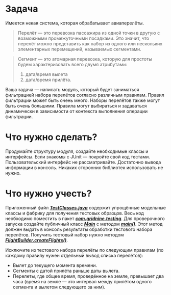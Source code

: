 # Задача #

Имеется некая система, которая обрабатывает авиаперелёты.

> Перелёт — это перевозка пассажира из одной точки в другую с возможными промежуточными посадками. Это значит, что
> перелёт можно представить как набор из одного или нескольких элементарных перемещений, называемых сегментами.

> Сегмент — это атомарная перевозка, которую для простоты будем характеризовать всего двумя атрибутами:
> 1. дата/время вылета
> 2. дата/время прилёта.

Ваша задача — написать модуль, который будет заниматься фильтрацией набора перелётов согласно различным правилам.
Правил фильтрации может быть очень много. Наборы перелётов также могут быть очень большими. Правила могут выбираться
и задаваться динамически в зависимости от контекста выполнения операции фильтрации.

# Что нужно сделать? #

Продумайте структуру модуля, создайте необходимые классы и интерфейсы. Если знакомы с JUnit — покройте свой код тестами.
Пользовательский интерфейс не рассматривайте. Достаточно вывода информации в консоль. Никаких сторонних библиотек
использовать не нужно.

# Что нужно учесть? #

Приложенный файл ***<u>TestClasses.java</u>*** содержит упрощённые модельные классы и фабрику для получения тестовых
образцов.
Весь код необходимо поместить в пакет ***<u>com.gridnine.testing</u>***. Для проверочного запуска создайте публичный
класс ***<u>Main</u>***
c методом ***<u>main()</u>***. Этот метод должен выдать в консоль результаты обработки тестового набора перелётов.
Получить тестовый набор нужно методом ***<u>FlightBuilder.createFlights()</u>***.

Исключите из тестового набора перелёты по следующим правилам (по каждому правилу нужен отдельный вывод списка
перелётов):

+ Вылет до текущего момента времени.
+ Сегменты с датой прилёта раньше даты вылета.
+ Перелеты, где общее время, проведённое на земле, превышает два часа
  (время на земле — это интервал между прилётом одного сегмента и вылетом следующего за ним).